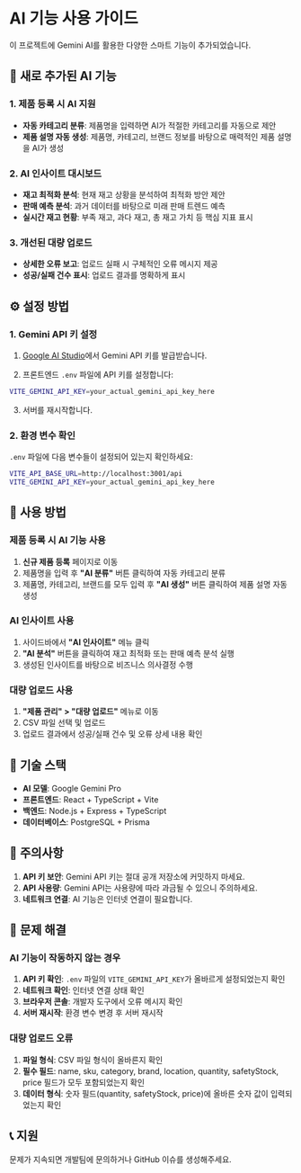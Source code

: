 # AI 기능 사용 가이드

이 프로젝트에 Gemini AI를 활용한 다양한 스마트 기능이 추가되었습니다.

## 🚀 새로 추가된 AI 기능

### 1. 제품 등록 시 AI 지원
- **자동 카테고리 분류**: 제품명을 입력하면 AI가 적절한 카테고리를 자동으로 제안
- **제품 설명 자동 생성**: 제품명, 카테고리, 브랜드 정보를 바탕으로 매력적인 제품 설명을 AI가 생성

### 2. AI 인사이트 대시보드
- **재고 최적화 분석**: 현재 재고 상황을 분석하여 최적화 방안 제안
- **판매 예측 분석**: 과거 데이터를 바탕으로 미래 판매 트렌드 예측
- **실시간 재고 현황**: 부족 재고, 과다 재고, 총 재고 가치 등 핵심 지표 표시

### 3. 개선된 대량 업로드
- **상세한 오류 보고**: 업로드 실패 시 구체적인 오류 메시지 제공
- **성공/실패 건수 표시**: 업로드 결과를 명확하게 표시

## ⚙️ 설정 방법

### 1. Gemini API 키 설정

1. [Google AI Studio](https://makersuite.google.com/app/apikey)에서 Gemini API 키를 발급받습니다.

2. 프론트엔드 `.env` 파일에 API 키를 설정합니다:
```bash
VITE_GEMINI_API_KEY=your_actual_gemini_api_key_here
```

3. 서버를 재시작합니다.

### 2. 환경 변수 확인

`.env` 파일에 다음 변수들이 설정되어 있는지 확인하세요:
```bash
VITE_API_BASE_URL=http://localhost:3001/api
VITE_GEMINI_API_KEY=your_actual_gemini_api_key_here
```

## 📱 사용 방법

### 제품 등록 시 AI 기능 사용

1. **신규 제품 등록** 페이지로 이동
2. 제품명을 입력 후 **"AI 분류"** 버튼 클릭하여 자동 카테고리 분류
3. 제품명, 카테고리, 브랜드를 모두 입력 후 **"AI 생성"** 버튼 클릭하여 제품 설명 자동 생성

### AI 인사이트 사용

1. 사이드바에서 **"AI 인사이트"** 메뉴 클릭
2. **"AI 분석"** 버튼을 클릭하여 재고 최적화 또는 판매 예측 분석 실행
3. 생성된 인사이트를 바탕으로 비즈니스 의사결정 수행

### 대량 업로드 사용

1. **"제품 관리" > "대량 업로드"** 메뉴로 이동
2. CSV 파일 선택 및 업로드
3. 업로드 결과에서 성공/실패 건수 및 오류 상세 내용 확인

## 🔧 기술 스택

- **AI 모델**: Google Gemini Pro
- **프론트엔드**: React + TypeScript + Vite
- **백엔드**: Node.js + Express + TypeScript
- **데이터베이스**: PostgreSQL + Prisma

## 🚨 주의사항

1. **API 키 보안**: Gemini API 키는 절대 공개 저장소에 커밋하지 마세요.
2. **API 사용량**: Gemini API는 사용량에 따라 과금될 수 있으니 주의하세요.
3. **네트워크 연결**: AI 기능은 인터넷 연결이 필요합니다.

## 🐛 문제 해결

### AI 기능이 작동하지 않는 경우

1. **API 키 확인**: `.env` 파일의 `VITE_GEMINI_API_KEY`가 올바르게 설정되었는지 확인
2. **네트워크 확인**: 인터넷 연결 상태 확인
3. **브라우저 콘솔**: 개발자 도구에서 오류 메시지 확인
4. **서버 재시작**: 환경 변수 변경 후 서버 재시작

### 대량 업로드 오류

1. **파일 형식**: CSV 파일 형식이 올바른지 확인
2. **필수 필드**: name, sku, category, brand, location, quantity, safetyStock, price 필드가 모두 포함되었는지 확인
3. **데이터 형식**: 숫자 필드(quantity, safetyStock, price)에 올바른 숫자 값이 입력되었는지 확인

## 📞 지원

문제가 지속되면 개발팀에 문의하거나 GitHub 이슈를 생성해주세요.